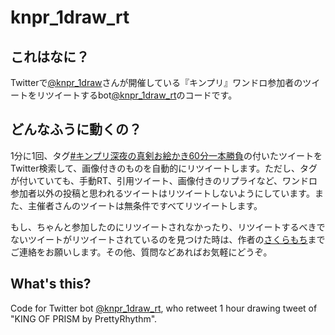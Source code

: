 # knpr_1draw_rt

## これはなに？
Twitterで[@knpr_1draw](https://twitter.com/knpr_1draw)さんが開催している『キンプリ』ワンドロ参加者のツイートをリツイートするbot[@knpr_1draw_rt](https://twitter.com/knpr_1draw_rt)のコードです。

## どんなふうに動くの？
1分に1回、タグ[#キンプリ深夜の真剣お絵かき60分一本勝負](https://twitter.com/search?f=tweets&q=%23%E3%82%AD%E3%83%B3%E3%83%97%E3%83%AA%E6%B7%B1%E5%A4%9C%E3%81%AE%E7%9C%9F%E5%89%A3%E3%81%8A%E7%B5%B5%E3%81%8B%E3%81%8D60%E5%88%86%E4%B8%80%E6%9C%AC%E5%8B%9D%E8%B2%A0)の付いたツイートをTwitter検索して、画像付きのものを自動的にリツイートします。ただし、タグが付いていても、手動RT、引用ツイート、画像付きのリプライなど、ワンドロ参加者以外の投稿と思われるツイートはリツイートしないようにしています。また、主催者さんのツイートは無条件ですべてリツイートします。

もし、ちゃんと参加したのにリツイートされなかったり、リツイートするべきでないツイートがリツイートされているのを見つけた時は、作者の[さくらもち](https://twitter.com/skrmch_rhythpri)までご連絡をお願いします。その他、質問などあればお気軽にどうぞ。

## What's this?
Code for Twitter bot [@knpr_1draw_rt](https://twitter.com/knpr_1draw_rt), who retweet 1 hour drawing tweet of "KING OF PRISM by PrettyRhythm".
